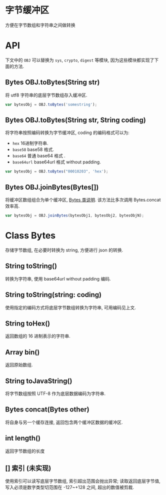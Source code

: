 # 字节缓冲区

方便在字节数组和字符串之间做转换


# API

下文中的 `OBJ` 可以替换为 `sys`, `crypto`, `digest` 等模块, 
因为这些模块都实现了下面的方法.


## Bytes OBJ.toBytes(String str)

将 utf8 字符串的底层字节数组存入缓冲区.

```js
var bytesObj = OBJ.toBytes('somestring');
```


## Bytes OBJ.toBytes(String str, String coding)

将字符串按照编码转换为字节缓冲区, coding 的编码格式可以为:

* `hex` 16进制字符串.
* `base58` base58 格式.
* `base64` 普通 base64 格式 .
* `base64url` base64url 格式 without padding.
 
```js
var bytesObj = OBJ.toBytes("00010203", 'hex');
```


## Bytes OBJ.joinBytes(Bytes[])

将缓冲区数组组合为单个缓冲区, [Bytes 类说明](docs/api-digest.md).
该方法比多次调用 Bytes.concat 效率高.

```js
var bytesObj = OBJ.joinBytes(bytesObj1, bytesObj2, bytesObjN);
```


# Class Bytes

存储字节数组, 在必要时转换为 string, 方便进行 json 的转换.

## String toString()

转换为字符串, 使用 base64url without padding 编码.

## String toString(string: coding)

使用指定的编码方式将底层字节数组转换为字符串, 可用编码见上文.

## String toHex()

返回数组的 16 进制表示的字符串.

## Array bin()

返回原始数组.

## String toJavaString()

将字节数组按照 UTF-8 作为底层数据编码为字符串.

## Bytes concat(Bytes other)

将自身与另一个缓存连接, 返回包含两个缓冲区数据的缓冲区.

## int length()

返回字节数组的长度

## [] 索引 (未实现)

使用索引可以读写底层字节数组, 索引超出范围会抛出异常;
读取返回底层字节值, 写入必须是数字类型切范围在 -127~+128 之间, 超出的数值被剪裁.